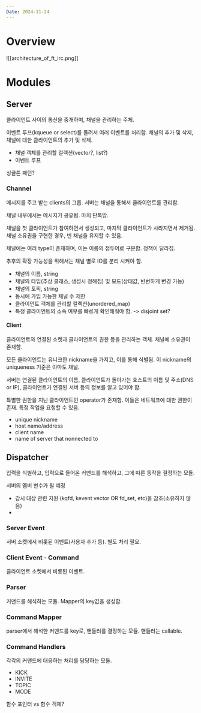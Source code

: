 ```yaml
---
Date: 2024-11-24
---
```

# Overview
![[architecture_of_ft_irc.png]]
# Modules

## Server
클라이언트 사이의 통신을 중개하며, 채널을 관리하는 주체.

이벤트 루프(kqueue or select)를 돌려서 여러 이벤트를 처리함.
채널의 추가 및 삭제, 채널에 대한 클라이언트의 추가 및 삭제. 

- 채널 객체를 관리할 컬렉션(vector?, list?)
- 이벤트 루프

싱글톤 패턴?
### Channel
메시지를 주고 받는 clients의 그룹. 서버는 채널을 통해서 클라이언트를 관리함.

채널 내부에서는 메시지가 공유됨. 마치 단톡방.

채널을 첫 클라이언트가 참여하면서 생성되고, 마지막 클라이언트가 사라지면서 제거됨. 채널 소유권을 구현한 경우, 빈 채널을 유지할 수 있음.

채널에는 여러 type이 존재하며, 이는 이름의 접두어로 구분함. 정책이 달라짐.

추후의 확장 가능성을 위해서는 채널 별로 IO를 분리 시켜야 함. 

- 채널의 이름, string
- 채널의 타입(추상 클래스, 생성시 정해짐) 및 모드(상태값, 빈번하게 변경 가능)
- 채널의 토픽, string
- 동시에 가입 가능한 채널 수 제한
- 클라이언트 객체를 관리할 컬렉션(unordered_map)
- 특정 클라이언트의 소속 여부를 빠르게 확인해줘야 함.
	-> disjoint set?
#### Client
클라이언트와 연결된 소켓과 클라이언트의 권한 등을 관리하는 객체. 채널에 소유권이 존재함.

모든 클라이언트는 유니크한 nickname을 가지고, 이를 통해 식별됨. 이 nickname의 uniqueness 기준은 아마도 채널. 

서버는 연결된 클라이언트의 이름, 클라이언트가 돌아가는 호스트의 이름 및 주소(DNS or IP), 클라이언트가 연결된 서버 등의 정보를 알고 있어야 함. 

특별한 권한을 지닌 클라이언트인 operator가 존재함. 이들은 네트워크에 대한 권한이 존재. 특정 작업을 요청할 수 있음.

- unique nickname
- host name/address
- client name
- name of server that nonnected to
## Dispatcher
입력을 식별하고, 입력으로 들어온 커맨드를 해석하고, 그에 따른 동작을 결정하는 모듈. 

서버의 멤버 변수가 될 예정

- 감시 대상 관련 자원 (kqfd, kevent vector OR fd_set, etc)을 참조(소유하지 않음)
- 
### Server Event
서버 소켓에서 비롯된 이벤트(사용자 추가 등). 별도 처리 필요.
### Client Event - Command
클라이언트 소켓에서 비롯된 이벤트.
### Parser
커맨드를 해석하는 모듈. Mapper의 key값을 생성함.
### Command Mapper
parser에서 해석한 커맨드를 key로, 핸들러를 결정하는 모듈. 핸들러는 callable.
### Command Handlers
각각의 커맨드에 대응하는 처리를 담당하는 모듈. 
- KICK
- INVITE
- TOPIC
- MODE

함수 포인터 vs 함수 객체?